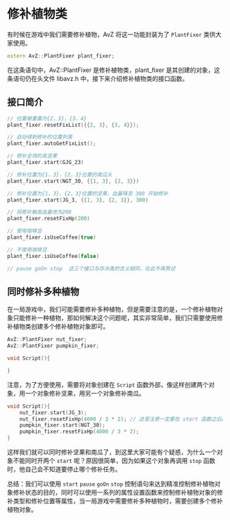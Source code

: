 <!--
 * @Coding: utf-8
 * @Author: vector-wlc
 * @Date: 2021-09-25 16:43:22
 * @Description: 
-->
# 修补植物类

有时候在游戏中我们需要修补植物，AvZ 将这一功能封装为了 `PlantFixer` 类供大家使用。

```C++
extern AvZ::PlantFixer plant_fixer;
```

在这条语句中，AvZ::PlantFixer 是修补植物类，plant_fixer 是其创建的对象，这条语句仍在头文件 libavz.h 中，接下来介绍修补植物类的接口函数。

## 接口简介

```C++
// 位置被重置为{2，3}，{3，4}
plant_fixer.resetFixList({{2, 3}, {3, 4}});

// 自动得到修补的位置列表
plant_fixer.autoGetFixList();

// 修补全场的高坚果
plant_fixer.start(GJG_23)

// 修补位置为{1，3}，{2，3}位置的南瓜头
plant_fixer.start(NGT_30, {{1, 3}, {2, 3}})

// 修补位置为{1，3}，{2，3}位置的坚果，血量降至 300 开始修补
plant_fixer.start(JG_3, {{1, 3}, {2, 3}}, 300)

// 将修补触发血量改为200
plant_fixer.resetFixHp(200)

// 使用咖啡豆
plant_fixer.isUseCoffee(true)

// 不使用咖啡豆
plant_fixer.isUseCoffee(false)

// pause goOn stop  这三个接口与存冰类的含义相同，在此不再赘述

```

## 同时修补多种植物

在一局游戏中，我们可能需要修补多种植物，但是需要注意的是，一个修补植物对象只能修补一种植物，那如何解决这个问题呢，其实非常简单，我们只需要使用修补植物类创建多个修补植物对象即可。
```C++
AvZ::PlantFixer nut_fixer;
AvZ::PlantFixer pumpkin_fixer;

void Script(){

}
```
注意，为了方便使用，需要将对象创建在 `Script` 函数外部，像这样创建两个对象，用一个对象修补坚果，用另一个对象修补南瓜。

```C++
void Script(){
    nut_fixer.start(JG_3);
    nut_fixer.resetFixHp(4000 / 3 * 2); // 这里注意一定要在 start 函数之后再调用 resetFixHp, 不然效果会被 start 函数的默认值覆盖
    pumpkin_fixer.start(NGT_30);
    pumpkin_fixer.resetFixHp(4000 / 3 * 2);
}
```
这样我们就可以同时修补坚果和南瓜了，到这里大家可能有个疑惑，为什么一个对象不能同时开两个 `start` 呢？原因很简单，因为如果这个对象再调用 `stop` 函数时，他自己会不知道要停止哪个修补任务。

总结：我们可以使用 `start` `pause` `goOn` `stop` 控制语句来达到精准控制修补植物对象修补状态的目的，同时可以使用一系列的属性设置函数来控制修补植物对象的修补类型和修补位置等属性，当一局游戏中需要修补多种植物时，需要创建多个修补植物对象。